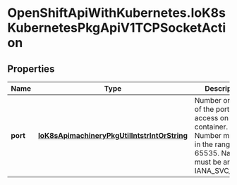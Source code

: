 # OpenShiftApiWithKubernetes.IoK8sKubernetesPkgApiV1TCPSocketAction

## Properties
Name | Type | Description | Notes
------------ | ------------- | ------------- | -------------
**port** | [**IoK8sApimachineryPkgUtilIntstrIntOrString**](IoK8sApimachineryPkgUtilIntstrIntOrString.md) | Number or name of the port to access on the container. Number must be in the range 1 to 65535. Name must be an IANA_SVC_NAME. | 


